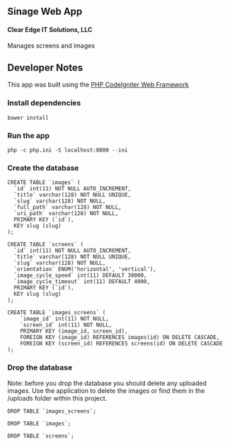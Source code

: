## Sinage Web App

#### Clear Edge IT Solutions, LLC

Manages screens and images

## Developer Notes

This app was built using the [PHP CodeIgniter Web Framework](https://codeigniter.com/)

### Install dependencies

    bower install

### Run the app

    php -c php.ini -S localhost:8000 --ini

### Create the database

    CREATE TABLE `images` (
      `id` int(11) NOT NULL AUTO_INCREMENT,
      `title` varchar(128) NOT NULL UNIQUE,
      `slug` varchar(128) NOT NULL,
      `full_path` varchar(128) NOT NULL,
      `uri_path` varchar(128) NOT NULL,
      PRIMARY KEY (`id`),
      KEY slug (slug)
    );

    CREATE TABLE `screens` (
      `id` int(11) NOT NULL AUTO_INCREMENT,
      `title` varchar(128) NOT NULL UNIQUE,
      `slug` varchar(128) NOT NULL,
      `orientation` ENUM('horizontal', 'vertical'),
      `image_cycle_speed` int(11) DEFAULT 30000,
      `image_cycle_timeout` int(11) DEFAULT 4000,
      PRIMARY KEY (`id`),
      KEY slug (slug)
    );

    CREATE TABLE `images_screens` (
    	`image_id` int(11) NOT NULL,
    	`screen_id` int(11) NOT NULL,
    	PRIMARY KEY (image_id, screen_id),
    	FOREIGN KEY (image_id) REFERENCES images(id) ON DELETE CASCADE,
    	FOREIGN KEY (screen_id) REFERENCES screens(id) ON DELETE CASCADE
    );

### Drop the database

Note: before you drop the database you should delete any uploaded images.  Use the application to delete the images or find them in the /uploads folder within this project.

    DROP TABLE `images_screens`;

    DROP TABLE `images`;

    DROP TABLE `screens`;
